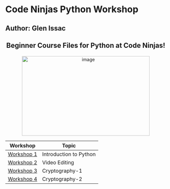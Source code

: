 # Code Ninjas Python Workshop
## Author: Glen Issac

## <p align="center"> Beginner Course Files for Python at Code Ninjas! </p>
<div align="center">
  <img src="https://elenco.com/wp-content/uploads/2020/07/Code-Ninjas-Logo.jpg" alt="image" width="400" height="250">
</div>


<div align="center">
  
  | Workshop | Topic |
  |-----|----------------------------------|
  | [Workshop 1](https://github.com/gelnerr/CN_Python_Workshop/tree/82e3758f0d7f56563e7a7bce4e4010c94780999d/Python_Intro) | Introduction to Python |
  | [Workshop 2]() | Video Editing |
  | [Workshop 3]() | Cryptography-1 |
  | [Workshop 4]() | Cryptography-2 |
  
</div>
